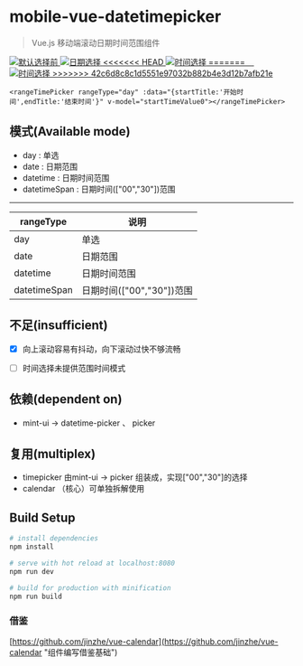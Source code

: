 # mobile-vue-datetimepicker

> Vue.js 移动端滚动日期时间范围组件

<a href="https://github.com/ZTrainWilliams/Vue-DateTimePicker" target="_blank">
    <img src="https://github.com/ZTrainWilliams/Vue-DateTimePicker/tree/master/src/assets/img/1.png" alt="默认选择前"/>
</a>

<a href="https://github.com/ZTrainWilliams/Vue-DateTimePicker" target="_blank">
    <img src="https://github.com/ZTrainWilliams/Vue-DateTimePicker/tree/master/src/assets/img/2.png" alt="日期选择"/>
</a>

<a href="https://github.com/ZTrainWilliams/Vue-DateTimePicker" target="_blank">
<<<<<<< HEAD
    <img src="https://github.com/ZTrainWilliams/Vue-DateTimePicker/tree/master/src/assets/img/3.png" alt="时间选择"/>
=======
    <img src="https://github.com/ZTrainWilliams/Vue-DateTimePicker/tree/master/src/assets/img/3.png" alt="时间选择"/>
>>>>>>> 42c6d8c8c1d5551e97032b882b4e3d12b7afb21e
</a>
<!-- ![ZTrain](https://github.com/ZTrainWilliams/Vue-DateTimePicker/tree/master/src/assets/img/1.png "默认选择前")
![ZTrain](https://github.com/ZTrainWilliams/Vue-DateTimePicker/tree/master/src/assets/img/2.png "日期选择")
![ZTrain](https://github.com/ZTrainWilliams/Vue-DateTimePicker/tree/master/src/assets/img/3.png "时间选择") -->

```vue
<rangeTimePicker rangeType="day" :data="{startTitle:'开始时间',endTitle:'结束时间'}" v-model="startTimeValue0"></rangeTimePicker>
```

## 模式(Available mode)
* day : 单选
* date : 日期范围
* datetime : 日期时间范围
* datetimeSpan : 日期时间(["00","30"])范围

------------------------------------
rangeType		|	说明
--------------- | ------------------
day 			| 	单选
date 			| 	日期范围
datetime 		| 	日期时间范围
datetimeSpan 	| 	日期时间(["00","30"])范围	

## 不足(insufficient)
- [x] 向上滚动容易有抖动，向下滚动过快不够流畅
- [ ] 时间选择未提供范围时间模式


## 依赖(dependent on)
* mint-ui -> datetime-picker 、 picker


## 复用(multiplex)
* timepicker 由mint-ui -> picker 组装成，实现["00","30"]的选择
* calendar （核心）可单独拆解使用


## Build Setup

``` bash
# install dependencies
npm install

# serve with hot reload at localhost:8080
npm run dev

# build for production with minification
npm run build

```

### 借鉴 
  [https://github.com/jinzhe/vue-calendar](https://github.com/jinzhe/vue-calendar "组件编写借鉴基础")
  